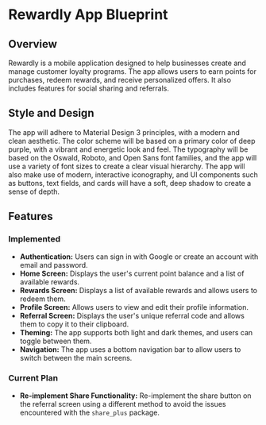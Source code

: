 # Rewardly App Blueprint

## Overview

Rewardly is a mobile application designed to help businesses create and manage customer loyalty programs. The app allows users to earn points for purchases, redeem rewards, and receive personalized offers. It also includes features for social sharing and referrals.

## Style and Design

The app will adhere to Material Design 3 principles, with a modern and clean aesthetic. The color scheme will be based on a primary color of deep purple, with a vibrant and energetic look and feel. The typography will be based on the Oswald, Roboto, and Open Sans font families, and the app will use a variety of font sizes to create a clear visual hierarchy. The app will also make use of modern, interactive iconography, and UI components such as buttons, text fields, and cards will have a soft, deep shadow to create a sense of depth.

## Features

### Implemented

*   **Authentication:** Users can sign in with Google or create an account with email and password.
*   **Home Screen:** Displays the user's current point balance and a list of available rewards.
*   **Rewards Screen:** Displays a list of available rewards and allows users to redeem them.
*   **Profile Screen:** Allows users to view and edit their profile information.
*   **Referral Screen:** Displays the user's unique referral code and allows them to copy it to their clipboard.
*   **Theming:** The app supports both light and dark themes, and users can toggle between them.
*   **Navigation:** The app uses a bottom navigation bar to allow users to switch between the main screens.

### Current Plan

*   **Re-implement Share Functionality:** Re-implement the share button on the referral screen using a different method to avoid the issues encountered with the `share_plus` package.
